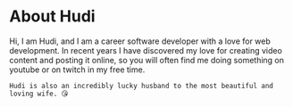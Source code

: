 # About Hudi

Hi, I am Hudi, and I am a career software developer with a love for web development. In recent years I have discovered my love for creating video content and posting it online, so you will often find me doing something on youtube or on twitch in my free time.

    Hudi is also an incredibly lucky husband to the most beautiful and loving wife. 😘
